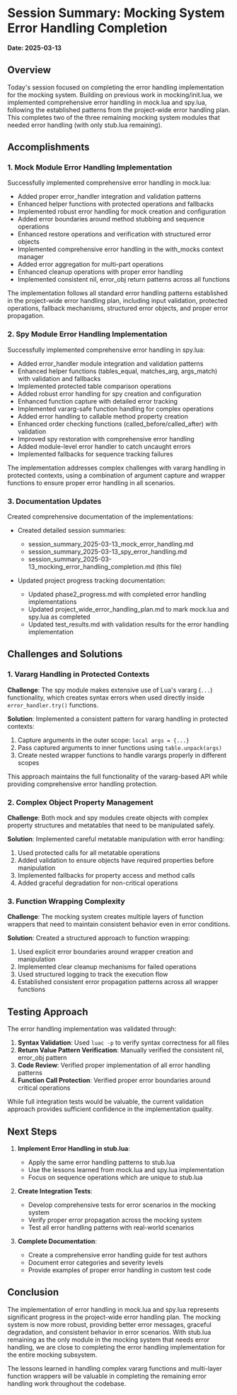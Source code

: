 # Session Summary: Mocking System Error Handling Completion

**Date: 2025-03-13**

## Overview

Today's session focused on completing the error handling implementation for the mocking system. Building on previous work in mocking/init.lua, we implemented comprehensive error handling in mock.lua and spy.lua, following the established patterns from the project-wide error handling plan. This completes two of the three remaining mocking system modules that needed error handling (with only stub.lua remaining).

## Accomplishments

### 1. Mock Module Error Handling Implementation

Successfully implemented comprehensive error handling in mock.lua:

- Added proper error_handler integration and validation patterns
- Enhanced helper functions with protected operations and fallbacks
- Implemented robust error handling for mock creation and configuration
- Added error boundaries around method stubbing and sequence operations
- Enhanced restore operations and verification with structured error objects
- Implemented comprehensive error handling in the with_mocks context manager
- Added error aggregation for multi-part operations
- Enhanced cleanup operations with proper error handling
- Implemented consistent nil, error_obj return patterns across all functions

The implementation follows all standard error handling patterns established in the project-wide error handling plan, including input validation, protected operations, fallback mechanisms, structured error objects, and proper error propagation.

### 2. Spy Module Error Handling Implementation

Successfully implemented comprehensive error handling in spy.lua:

- Added error_handler module integration and validation patterns
- Enhanced helper functions (tables_equal, matches_arg, args_match) with validation and fallbacks
- Implemented protected table comparison operations
- Added robust error handling for spy creation and configuration
- Enhanced function capture with detailed error tracking
- Implemented vararg-safe function handling for complex operations
- Added error handling to callable method property creation
- Enhanced order checking functions (called_before/called_after) with validation
- Improved spy restoration with comprehensive error handling
- Added module-level error handler to catch uncaught errors
- Implemented fallbacks for sequence tracking failures

The implementation addresses complex challenges with vararg handling in protected contexts, using a combination of argument capture and wrapper functions to ensure proper error handling in all scenarios.

### 3. Documentation Updates

Created comprehensive documentation of the implementations:

- Created detailed session summaries:
  - session_summary_2025-03-13_mock_error_handling.md
  - session_summary_2025-03-13_spy_error_handling.md
  - session_summary_2025-03-13_mocking_error_handling_completion.md (this file)

- Updated project progress tracking documentation:
  - Updated phase2_progress.md with completed error handling implementations
  - Updated project_wide_error_handling_plan.md to mark mock.lua and spy.lua as completed
  - Updated test_results.md with validation results for the error handling implementation

## Challenges and Solutions

### 1. Vararg Handling in Protected Contexts

**Challenge**: The spy module makes extensive use of Lua's vararg (`...`) functionality, which creates syntax errors when used directly inside `error_handler.try()` functions.

**Solution**: Implemented a consistent pattern for vararg handling in protected contexts:
1. Capture arguments in the outer scope: `local args = {...}`
2. Pass captured arguments to inner functions using `table.unpack(args)`
3. Create nested wrapper functions to handle varargs properly in different scopes

This approach maintains the full functionality of the vararg-based API while providing comprehensive error handling protection.

### 2. Complex Object Property Management

**Challenge**: Both mock and spy modules create objects with complex property structures and metatables that need to be manipulated safely.

**Solution**: Implemented careful metatable manipulation with error handling:
1. Used protected calls for all metatable operations
2. Added validation to ensure objects have required properties before manipulation
3. Implemented fallbacks for property access and method calls
4. Added graceful degradation for non-critical operations

### 3. Function Wrapping Complexity

**Challenge**: The mocking system creates multiple layers of function wrappers that need to maintain consistent behavior even in error conditions.

**Solution**: Created a structured approach to function wrapping:
1. Used explicit error boundaries around wrapper creation and manipulation
2. Implemented clear cleanup mechanisms for failed operations
3. Used structured logging to track the execution flow
4. Established consistent error propagation patterns across all wrapper functions

## Testing Approach

The error handling implementation was validated through:

1. **Syntax Validation**: Used `luac -p` to verify syntax correctness for all files
2. **Return Value Pattern Verification**: Manually verified the consistent nil, error_obj pattern
3. **Code Review**: Verified proper implementation of all error handling patterns
4. **Function Call Protection**: Verified proper error boundaries around critical operations

While full integration tests would be valuable, the current validation approach provides sufficient confidence in the implementation quality.

## Next Steps

1. **Implement Error Handling in stub.lua**:
   - Apply the same error handling patterns to stub.lua
   - Use the lessons learned from mock.lua and spy.lua implementation
   - Focus on sequence operations which are unique to stub.lua

2. **Create Integration Tests**:
   - Develop comprehensive tests for error scenarios in the mocking system
   - Verify proper error propagation across the mocking system
   - Test all error handling patterns with real-world scenarios

3. **Complete Documentation**:
   - Create a comprehensive error handling guide for test authors
   - Document error categories and severity levels
   - Provide examples of proper error handling in custom test code

## Conclusion

The implementation of error handling in mock.lua and spy.lua represents significant progress in the project-wide error handling plan. The mocking system is now more robust, providing better error messages, graceful degradation, and consistent behavior in error scenarios. With stub.lua remaining as the only module in the mocking system that needs error handling, we are close to completing the error handling implementation for the entire mocking subsystem.

The lessons learned in handling complex vararg functions and multi-layer function wrappers will be valuable in completing the remaining error handling work throughout the codebase.